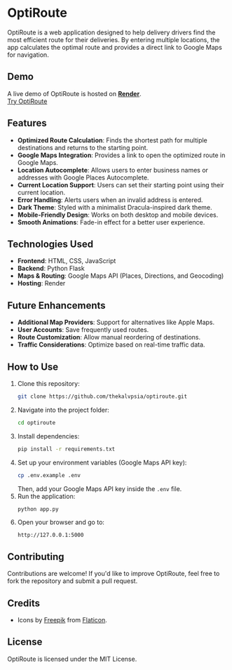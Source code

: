 # OptiRoute

OptiRoute is a web application designed to help delivery drivers find the most efficient route for their deliveries. By entering multiple locations, the app calculates the optimal route and provides a direct link to Google Maps for navigation.

## Demo

A live demo of OptiRoute is hosted on **[Render](https://render.com/)**.  
[Try OptiRoute](https://aris-optiroute.onrender.com)

## Features

- **Optimized Route Calculation**: Finds the shortest path for multiple destinations and returns to the starting point.
- **Google Maps Integration**: Provides a link to open the optimized route in Google Maps.
- **Location Autocomplete**: Allows users to enter business names or addresses with Google Places Autocomplete.
- **Current Location Support**: Users can set their starting point using their current location.
- **Error Handling**: Alerts users when an invalid address is entered.
- **Dark Theme**: Styled with a minimalist Dracula-inspired dark theme.
- **Mobile-Friendly Design**: Works on both desktop and mobile devices.
- **Smooth Animations**: Fade-in effect for a better user experience.

## Technologies Used

- **Frontend**: HTML, CSS, JavaScript
- **Backend**: Python Flask
- **Maps & Routing**: Google Maps API (Places, Directions, and Geocoding)
- **Hosting**: Render

## Future Enhancements

- **Additional Map Providers**: Support for alternatives like Apple Maps.
- **User Accounts**: Save frequently used routes.
- **Route Customization**: Allow manual reordering of destinations.
- **Traffic Considerations**: Optimize based on real-time traffic data.

## How to Use

1. Clone this repository:
   ```bash
   git clone https://github.com/thekalvpsia/optiroute.git
   ```
2. Navigate into the project folder:
   ```bash
   cd optiroute
   ```
3. Install dependencies:
   ```bash
   pip install -r requirements.txt
   ```
4. Set up your environment variables (Google Maps API key):
   ```bash
   cp .env.example .env
   ```
   Then, add your Google Maps API key inside the `.env` file.
5. Run the application:
   ```bash
   python app.py
   ```
6. Open your browser and go to:
   ```
   http://127.0.0.1:5000
   ```

## Contributing

Contributions are welcome! If you'd like to improve OptiRoute, feel free to fork the repository and submit a pull request.

## Credits

- Icons by [Freepik](https://www.flaticon.com/authors/freepik) from [Flaticon](https://www.flaticon.com/).

## License

OptiRoute is licensed under the MIT License.

